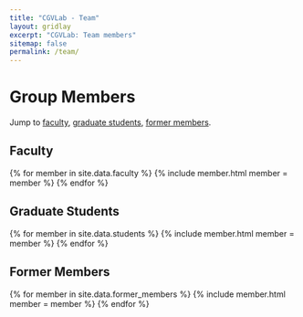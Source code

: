 ```yaml
---
title: "CGVLab - Team"
layout: gridlay
excerpt: "CGVLab: Team members"
sitemap: false
permalink: /team/
---
```


# Group Members
Jump to [faculty](#faculty), [graduate students](#graduate-students), [former members](#former-members).

## Faculty

<div class="container-fluid">
  <div class="row">
    {% for member in site.data.faculty %}
    {% include member.html member = member %}
    {% endfor %}
  </div>
</div>

## Graduate Students

<div class="container-fluid">
  <div class="row">
    {% for member in site.data.students %}
    {% include member.html member = member %}
    {% endfor %}
  </div>
</div>

## Former Members

<div class="container-fluid">
  <div class="row">
    {% for member in site.data.former_members %}
    {% include member.html member = member %}
    {% endfor %}
  </div>
</div>
